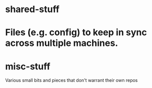 shared-stuff
============

Files (e.g. config) to keep in sync across multiple machines.
=======
misc-stuff
==========

Various small bits and pieces that don't warrant their own repos
